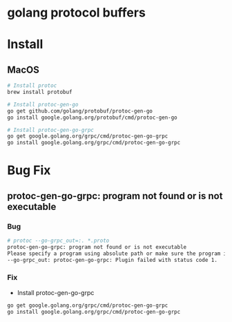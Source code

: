 # golang protocol buffers

# Install
## MacOS
```bash
# Install protoc
brew install protobuf

# Install protoc-gen-go
go get github.com/golang/protobuf/protoc-gen-go
go install google.golang.org/protobuf/cmd/protoc-gen-go

# Install protoc-gen-go-grpc
go get google.golang.org/grpc/cmd/protoc-gen-go-grpc
go install google.golang.org/grpc/cmd/protoc-gen-go-grpc
```

# Bug Fix
## protoc-gen-go-grpc: program not found or is not executable
### Bug
```bash
# protoc --go-grpc_out=:. *.proto
protoc-gen-go-grpc: program not found or is not executable
Please specify a program using absolute path or make sure the program is available in your PATH system variable
--go-grpc_out: protoc-gen-go-grpc: Plugin failed with status code 1.
```
### Fix
- Install protoc-gen-go-grpc
```bash
go get google.golang.org/grpc/cmd/protoc-gen-go-grpc
go install google.golang.org/grpc/cmd/protoc-gen-go-grpc
```